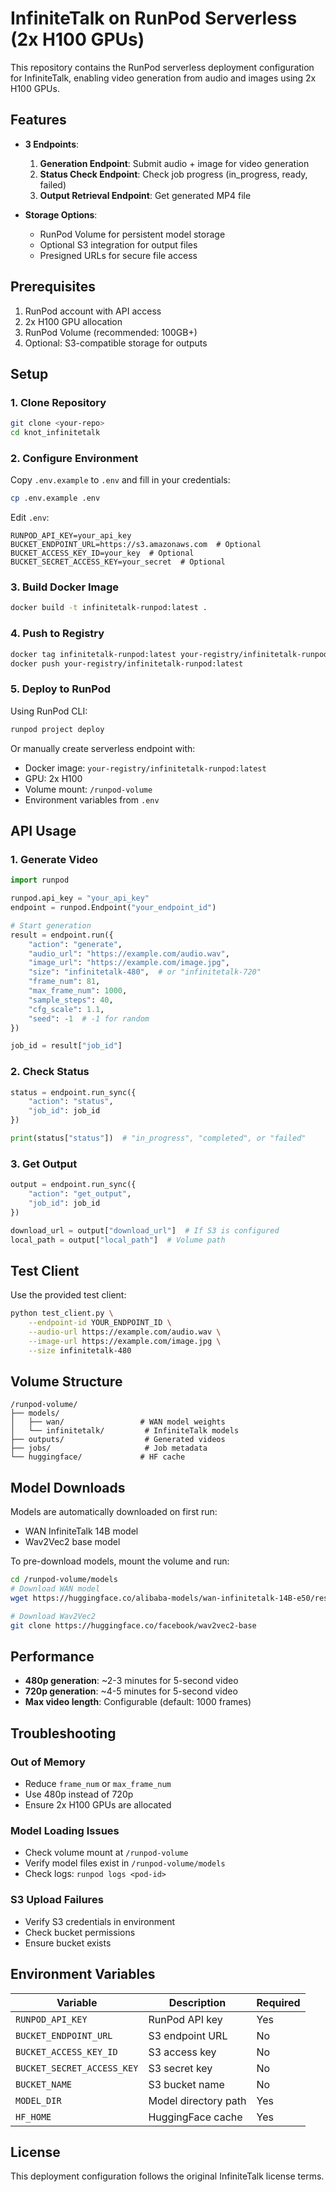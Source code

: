 # InfiniteTalk on RunPod Serverless (2x H100 GPUs)

This repository contains the RunPod serverless deployment configuration for InfiniteTalk, enabling video generation from audio and images using 2x H100 GPUs.

## Features

- **3 Endpoints**:
  1. **Generation Endpoint**: Submit audio + image for video generation
  2. **Status Check Endpoint**: Check job progress (in_progress, ready, failed)
  3. **Output Retrieval Endpoint**: Get generated MP4 file

- **Storage Options**:
  - RunPod Volume for persistent model storage
  - Optional S3 integration for output files
  - Presigned URLs for secure file access

## Prerequisites

1. RunPod account with API access
2. 2x H100 GPU allocation
3. RunPod Volume (recommended: 100GB+)
4. Optional: S3-compatible storage for outputs

## Setup

### 1. Clone Repository

```bash
git clone <your-repo>
cd knot_infinitetalk
```

### 2. Configure Environment

Copy `.env.example` to `.env` and fill in your credentials:

```bash
cp .env.example .env
```

Edit `.env`:
```env
RUNPOD_API_KEY=your_api_key
BUCKET_ENDPOINT_URL=https://s3.amazonaws.com  # Optional
BUCKET_ACCESS_KEY_ID=your_key  # Optional
BUCKET_SECRET_ACCESS_KEY=your_secret  # Optional
```

### 3. Build Docker Image

```bash
docker build -t infinitetalk-runpod:latest .
```

### 4. Push to Registry

```bash
docker tag infinitetalk-runpod:latest your-registry/infinitetalk-runpod:latest
docker push your-registry/infinitetalk-runpod:latest
```

### 5. Deploy to RunPod

Using RunPod CLI:

```bash
runpod project deploy
```

Or manually create serverless endpoint with:
- Docker image: `your-registry/infinitetalk-runpod:latest`
- GPU: 2x H100
- Volume mount: `/runpod-volume`
- Environment variables from `.env`

## API Usage

### 1. Generate Video

```python
import runpod

runpod.api_key = "your_api_key"
endpoint = runpod.Endpoint("your_endpoint_id")

# Start generation
result = endpoint.run({
    "action": "generate",
    "audio_url": "https://example.com/audio.wav",
    "image_url": "https://example.com/image.jpg",
    "size": "infinitetalk-480",  # or "infinitetalk-720"
    "frame_num": 81,
    "max_frame_num": 1000,
    "sample_steps": 40,
    "cfg_scale": 1.1,
    "seed": -1  # -1 for random
})

job_id = result["job_id"]
```

### 2. Check Status

```python
status = endpoint.run_sync({
    "action": "status",
    "job_id": job_id
})

print(status["status"])  # "in_progress", "completed", or "failed"
```

### 3. Get Output

```python
output = endpoint.run_sync({
    "action": "get_output",
    "job_id": job_id
})

download_url = output["download_url"]  # If S3 is configured
local_path = output["local_path"]  # Volume path
```

## Test Client

Use the provided test client:

```bash
python test_client.py \
    --endpoint-id YOUR_ENDPOINT_ID \
    --audio-url https://example.com/audio.wav \
    --image-url https://example.com/image.jpg \
    --size infinitetalk-480
```

## Volume Structure

```
/runpod-volume/
├── models/
│   ├── wan/                 # WAN model weights
│   └── infinitetalk/         # InfiniteTalk models
├── outputs/                  # Generated videos
├── jobs/                     # Job metadata
└── huggingface/             # HF cache
```

## Model Downloads

Models are automatically downloaded on first run:
- WAN InfiniteTalk 14B model
- Wav2Vec2 base model

To pre-download models, mount the volume and run:

```bash
cd /runpod-volume/models
# Download WAN model
wget https://huggingface.co/alibaba-models/wan-infinitetalk-14B-e50/resolve/main/model.pt

# Download Wav2Vec2
git clone https://huggingface.co/facebook/wav2vec2-base
```

## Performance

- **480p generation**: ~2-3 minutes for 5-second video
- **720p generation**: ~4-5 minutes for 5-second video
- **Max video length**: Configurable (default: 1000 frames)

## Troubleshooting

### Out of Memory
- Reduce `frame_num` or `max_frame_num`
- Use 480p instead of 720p
- Ensure 2x H100 GPUs are allocated

### Model Loading Issues
- Check volume mount at `/runpod-volume`
- Verify model files exist in `/runpod-volume/models`
- Check logs: `runpod logs <pod-id>`

### S3 Upload Failures
- Verify S3 credentials in environment
- Check bucket permissions
- Ensure bucket exists

## Environment Variables

| Variable | Description | Required |
|----------|-------------|----------|
| `RUNPOD_API_KEY` | RunPod API key | Yes |
| `BUCKET_ENDPOINT_URL` | S3 endpoint URL | No |
| `BUCKET_ACCESS_KEY_ID` | S3 access key | No |
| `BUCKET_SECRET_ACCESS_KEY` | S3 secret key | No |
| `BUCKET_NAME` | S3 bucket name | No |
| `MODEL_DIR` | Model directory path | Yes |
| `HF_HOME` | HuggingFace cache | Yes |

## License

This deployment configuration follows the original InfiniteTalk license terms.